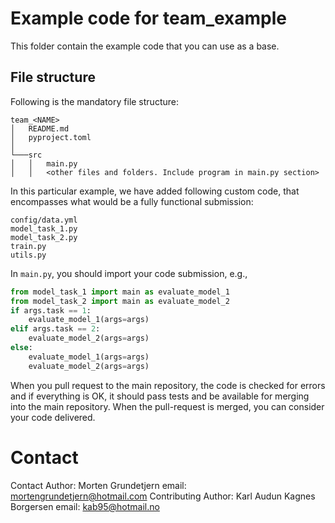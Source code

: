# Example code for team_example
This folder contain the example code that you can use as a base.
## File structure
Following is the mandatory file structure:
```
team_<NAME>
│   README.md
│   pyproject.toml    
│
└───src
│   │   main.py
│   │   <other files and folders. Include program in main.py section>
```

In this particular example, we have added following custom code, that encompasses what would be a fully functional submission:
```
config/data.yml
model_task_1.py
model_task_2.py
train.py
utils.py
```
In `main.py`, you should import your code submission, e.g.,
```python
from model_task_1 import main as evaluate_model_1  
from model_task_2 import main as evaluate_model_2  
if args.task == 1:  
    evaluate_model_1(args=args)  
elif args.task == 2:  
    evaluate_model_2(args=args)  
else:  
    evaluate_model_1(args=args)  
    evaluate_model_2(args=args)
``` 
When you pull request to the main repository, the code is checked for errors and if everything is OK, it should pass tests and be available for merging into the main repository. When the pull-request is merged, you can consider your code delivered.


# Contact

Contact Author: Morten Grundetjern email: mortengrundetjern@hotmail.com
Contributing Author: Karl Audun Kagnes Borgersen email: kab95@hotmail.no
